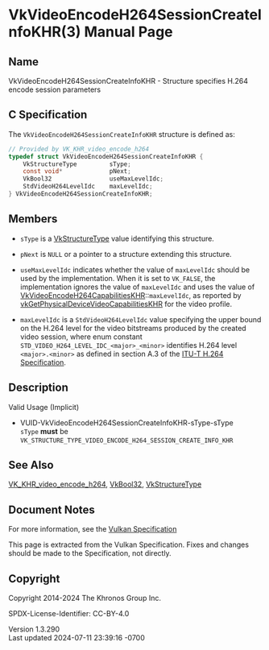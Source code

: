 # VkVideoEncodeH264SessionCreateInfoKHR(3) Manual Page

## Name

VkVideoEncodeH264SessionCreateInfoKHR - Structure specifies H.264 encode
session parameters



## <a href="#_c_specification" class="anchor"></a>C Specification

The `VkVideoEncodeH264SessionCreateInfoKHR` structure is defined as:

``` c
// Provided by VK_KHR_video_encode_h264
typedef struct VkVideoEncodeH264SessionCreateInfoKHR {
    VkStructureType         sType;
    const void*             pNext;
    VkBool32                useMaxLevelIdc;
    StdVideoH264LevelIdc    maxLevelIdc;
} VkVideoEncodeH264SessionCreateInfoKHR;
```

## <a href="#_members" class="anchor"></a>Members

- `sType` is a [VkStructureType](https://registry.khronos.org/vulkan/specs/1.3-extensions/man/html/VkStructureType.html) value identifying
  this structure.

- `pNext` is `NULL` or a pointer to a structure extending this
  structure.

- `useMaxLevelIdc` indicates whether the value of `maxLevelIdc` should
  be used by the implementation. When it is set to `VK_FALSE`, the
  implementation ignores the value of `maxLevelIdc` and uses the value
  of
  [VkVideoEncodeH264CapabilitiesKHR](https://registry.khronos.org/vulkan/specs/1.3-extensions/man/html/VkVideoEncodeH264CapabilitiesKHR.html)::`maxLevelIdc`,
  as reported by
  [vkGetPhysicalDeviceVideoCapabilitiesKHR](https://registry.khronos.org/vulkan/specs/1.3-extensions/man/html/vkGetPhysicalDeviceVideoCapabilitiesKHR.html)
  for the video profile.

- `maxLevelIdc` is a `StdVideoH264LevelIdc` value specifying the upper
  bound on the H.264 level for the video bitstreams produced by the
  created video session, where enum constant
  `STD_VIDEO_H264_LEVEL_IDC_<major>_<minor>` identifies H.264 level
  `<major>.<minor>` as defined in section A.3 of the <a
  href="https://registry.khronos.org/vulkan/specs/1.3-extensions/html/vkspec.html#itu-t-h264"
  target="_blank" rel="noopener">ITU-T H.264 Specification</a>.

## <a href="#_description" class="anchor"></a>Description

Valid Usage (Implicit)

- <a href="#VUID-VkVideoEncodeH264SessionCreateInfoKHR-sType-sType"
  id="VUID-VkVideoEncodeH264SessionCreateInfoKHR-sType-sType"></a>
  VUID-VkVideoEncodeH264SessionCreateInfoKHR-sType-sType  
  `sType` **must** be
  `VK_STRUCTURE_TYPE_VIDEO_ENCODE_H264_SESSION_CREATE_INFO_KHR`

## <a href="#_see_also" class="anchor"></a>See Also

[VK_KHR_video_encode_h264](https://registry.khronos.org/vulkan/specs/1.3-extensions/man/html/VK_KHR_video_encode_h264.html),
[VkBool32](https://registry.khronos.org/vulkan/specs/1.3-extensions/man/html/VkBool32.html), [VkStructureType](https://registry.khronos.org/vulkan/specs/1.3-extensions/man/html/VkStructureType.html)

## <a href="#_document_notes" class="anchor"></a>Document Notes

For more information, see the <a
href="https://registry.khronos.org/vulkan/specs/1.3-extensions/html/vkspec.html#VkVideoEncodeH264SessionCreateInfoKHR"
target="_blank" rel="noopener">Vulkan Specification</a>

This page is extracted from the Vulkan Specification. Fixes and changes
should be made to the Specification, not directly.

## <a href="#_copyright" class="anchor"></a>Copyright

Copyright 2014-2024 The Khronos Group Inc.

SPDX-License-Identifier: CC-BY-4.0

Version 1.3.290  
Last updated 2024-07-11 23:39:16 -0700
